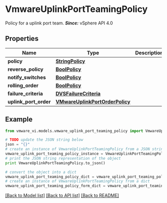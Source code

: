 # VmwareUplinkPortTeamingPolicy

Policy for a uplink port team.  ***Since:*** vSphere API 4.0 

## Properties
Name | Type | Description | Notes
------------ | ------------- | ------------- | -------------
**policy** | [**StringPolicy**](StringPolicy.md) |  | [optional] 
**reverse_policy** | [**BoolPolicy**](BoolPolicy.md) |  | [optional] 
**notify_switches** | [**BoolPolicy**](BoolPolicy.md) |  | [optional] 
**rolling_order** | [**BoolPolicy**](BoolPolicy.md) |  | [optional] 
**failure_criteria** | [**DVSFailureCriteria**](DVSFailureCriteria.md) |  | [optional] 
**uplink_port_order** | [**VMwareUplinkPortOrderPolicy**](VMwareUplinkPortOrderPolicy.md) |  | [optional] 

## Example

```python
from vmware_vi.models.vmware_uplink_port_teaming_policy import VmwareUplinkPortTeamingPolicy

# TODO update the JSON string below
json = "{}"
# create an instance of VmwareUplinkPortTeamingPolicy from a JSON string
vmware_uplink_port_teaming_policy_instance = VmwareUplinkPortTeamingPolicy.from_json(json)
# print the JSON string representation of the object
print VmwareUplinkPortTeamingPolicy.to_json()

# convert the object into a dict
vmware_uplink_port_teaming_policy_dict = vmware_uplink_port_teaming_policy_instance.to_dict()
# create an instance of VmwareUplinkPortTeamingPolicy from a dict
vmware_uplink_port_teaming_policy_form_dict = vmware_uplink_port_teaming_policy.from_dict(vmware_uplink_port_teaming_policy_dict)
```
[[Back to Model list]](../README.md#documentation-for-models) [[Back to API list]](../README.md#documentation-for-api-endpoints) [[Back to README]](../README.md)


